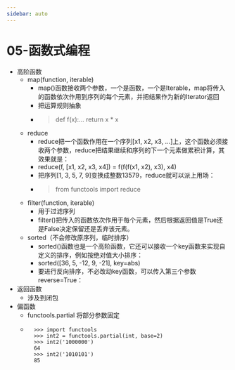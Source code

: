 ```yaml
---
sidebar: auto
---
```


# 05-函数式编程

* 高阶函数
    * map(function, iterable)
        * map()函数接收两个参数，一个是函数，一个是Iterable，map将传入的函数依次作用到序列的每个元素，并把结果作为新的Iterator返回
        * 把运算规则抽象
        * > def f(x):... return x * x
    * reduce
        * reduce把一个函数作用在一个序列[x1, x2, x3, ...]上，这个函数必须接收两个参数，reduce把结果继续和序列的下一个元素做累积计算，其效果就是：
        * reduce(f, [x1, x2, x3, x4]) = f(f(f(x1, x2), x3), x4)
        * 把序列[1, 3, 5, 7, 9]变换成整数13579，reduce就可以派上用场：
        * > from functools import reduce
    * filter(function, iterable)
        * 用于过滤序列
        * filter()把传入的函数依次作用于每个元素，然后根据返回值是True还是False决定保留还是丢弃该元素。
    * sorted（不会修改原序列，临时排序）
        * sorted()函数也是一个高阶函数，它还可以接收一个key函数来实现自定义的排序，例如按绝对值大小排序：
        * sorted([36, 5, -12, 9, -21], key=abs)
        * 要进行反向排序，不必改动key函数，可以传入第三个参数reverse=True：
* 返回函数
    * 涉及到闭包
* 偏函数
    * functools.partial 将部分参数固定
    * ```
        >>> import functools
        >>> int2 = functools.partial(int, base=2)
        >>> int2('1000000')
        64
        >>> int2('1010101')
        85
      ```